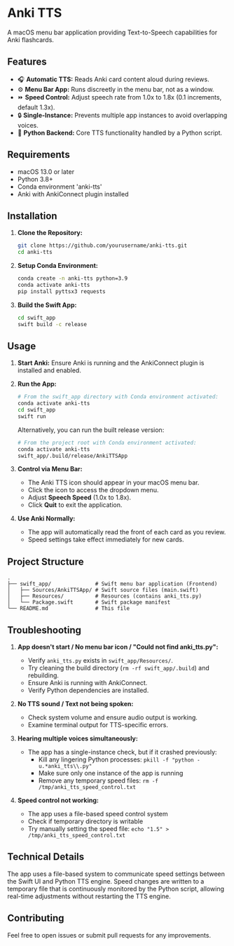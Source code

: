 # Anki TTS

A macOS menu bar application providing Text-to-Speech capabilities for Anki flashcards.

## Features

- 🎧 **Automatic TTS:** Reads Anki card content aloud during reviews.
- ⚙️ **Menu Bar App:** Runs discreetly in the menu bar, not as a window.
- ⏩ **Speed Control:** Adjust speech rate from 1.0x to 1.8x (0.1 increments, default 1.3x).
- 🔒 **Single-Instance:** Prevents multiple app instances to avoid overlapping voices.
- 🐍 **Python Backend:** Core TTS functionality handled by a Python script.

## Requirements

- macOS 13.0 or later
- Python 3.8+
- Conda environment 'anki-tts'
- Anki with AnkiConnect plugin installed

## Installation

1. **Clone the Repository:**
   ```bash
   git clone https://github.com/yourusername/anki-tts.git
   cd anki-tts
   ```

2. **Setup Conda Environment:**
   ```bash
   conda create -n anki-tts python=3.9
   conda activate anki-tts
   pip install pyttsx3 requests
   ```

3. **Build the Swift App:**
   ```bash
   cd swift_app
   swift build -c release
   ```

## Usage

1. **Start Anki:** Ensure Anki is running and the AnkiConnect plugin is installed and enabled.
2. **Run the App:**
   ```bash
   # From the swift_app directory with Conda environment activated:
   conda activate anki-tts
   cd swift_app
   swift run
   ```
   
   Alternatively, you can run the built release version:
   ```bash
   # From the project root with Conda environment activated:
   conda activate anki-tts
   swift_app/.build/release/AnkiTTSApp
   ```
3. **Control via Menu Bar:**
   * The Anki TTS icon should appear in your macOS menu bar.
   * Click the icon to access the dropdown menu.
   * Adjust **Speech Speed** (1.0x to 1.8x).
   * Click **Quit** to exit the application.
4. **Use Anki Normally:**
   * The app will automatically read the front of each card as you review.
   * Speed settings take effect immediately for new cards.

## Project Structure

```
.
├── swift_app/              # Swift menu bar application (Frontend)
│   ├── Sources/AnkiTTSApp/ # Swift source files (main.swift)
│   ├── Resources/          # Resources (contains anki_tts.py)
│   └── Package.swift       # Swift package manifest
└── README.md               # This file
```

## Troubleshooting

1. **App doesn't start / No menu bar icon / "Could not find anki_tts.py":**
   * Verify `anki_tts.py` exists in `swift_app/Resources/`.
   * Try cleaning the build directory (`rm -rf swift_app/.build`) and rebuilding.
   * Ensure Anki is running with AnkiConnect.
   * Verify Python dependencies are installed.

2. **No TTS sound / Text not being spoken:**
   * Check system volume and ensure audio output is working.
   * Examine terminal output for TTS-specific errors.

3. **Hearing multiple voices simultaneously:**
   * The app has a single-instance check, but if it crashed previously:
     * Kill any lingering Python processes: `pkill -f "python -u.*anki_tts\\.py"`
     * Make sure only one instance of the app is running
     * Remove any temporary speed files: `rm -f /tmp/anki_tts_speed_control.txt`

4. **Speed control not working:**
   * The app uses a file-based speed control system
   * Check if temporary directory is writable
   * Try manually setting the speed file: `echo "1.5" > /tmp/anki_tts_speed_control.txt`

## Technical Details

The app uses a file-based system to communicate speed settings between the Swift UI and Python TTS engine. Speed changes are written to a temporary file that is continuously monitored by the Python script, allowing real-time adjustments without restarting the TTS engine.

## Contributing

Feel free to open issues or submit pull requests for any improvements. 